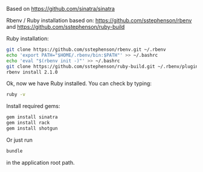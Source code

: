Based on https://github.com/sinatra/sinatra

Rbenv / Ruby installation based on: https://github.com/sstephenson/rbenv and https://github.com/sstephenson/ruby-build

Ruby installation:
~~~ sh
git clone https://github.com/sstephenson/rbenv.git ~/.rbenv
echo 'export PATH="$HOME/.rbenv/bin:$PATH"' >> ~/.bashrc
echo 'eval "$(rbenv init -)"' >> ~/.bashrc
git clone https://github.com/sstephenson/ruby-build.git ~/.rbenv/plugins/ruby-build
rbenv install 2.1.0
~~~

Ok, now we have Ruby installed. You can check by typing:
~~~ sh
ruby -v
~~~

Install required gems:
~~~ sh
gem install sinatra
gem install rack
gem install shotgun

~~~

Or just run 

~~~ sh
bundle
~~~

in the application root path.